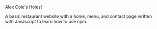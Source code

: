 Alex Cole's Holes!

A basic restaurant website with a home, menu, and contact page written with Javascript to learn how to use npm.